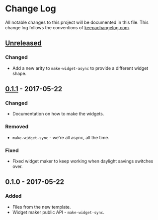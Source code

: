 # Change Log
All notable changes to this project will be documented in this file. This change log follows the conventions of [keepachangelog.com](http://keepachangelog.com/).

## [Unreleased]
### Changed
- Add a new arity to `make-widget-async` to provide a different widget shape.

## [0.1.1] - 2017-05-22
### Changed
- Documentation on how to make the widgets.

### Removed
- `make-widget-sync` - we're all async, all the time.

### Fixed
- Fixed widget maker to keep working when daylight savings switches over.

## 0.1.0 - 2017-05-22
### Added
- Files from the new template.
- Widget maker public API - `make-widget-sync`.

[Unreleased]: https://github.com/your-name/omql/compare/0.1.1...HEAD
[0.1.1]: https://github.com/your-name/omql/compare/0.1.0...0.1.1
